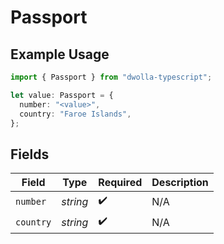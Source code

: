 # Passport

## Example Usage

```typescript
import { Passport } from "dwolla-typescript";

let value: Passport = {
  number: "<value>",
  country: "Faroe Islands",
};
```

## Fields

| Field              | Type               | Required           | Description        |
| ------------------ | ------------------ | ------------------ | ------------------ |
| `number`           | *string*           | :heavy_check_mark: | N/A                |
| `country`          | *string*           | :heavy_check_mark: | N/A                |